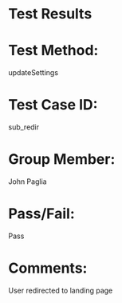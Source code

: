 # Test Results

# Test Method:
updateSettings

# Test Case ID:
sub_redir

# Group Member:
John Paglia

# Pass/Fail:
Pass

# Comments:
User redirected to landing page